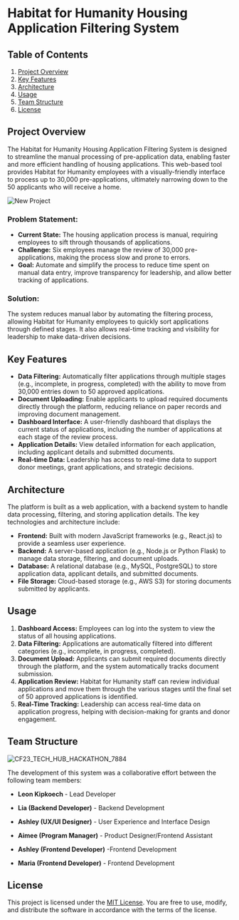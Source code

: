 

# Habitat for Humanity Housing Application Filtering System

## Table of Contents
1. [Project Overview](#project-overview)
2. [Key Features](#key-features)
3. [Architecture](#architecture)
4. [Usage](#usage)
5. [Team Structure](#team-structure)
6. [License](#license)

## Project Overview

The Habitat for Humanity Housing Application Filtering System is designed to streamline the manual processing of pre-application data, enabling faster and more efficient handling of housing applications. 
This web-based tool provides Habitat for Humanity employees with a visually-friendly interface to process up to 30,000 pre-applications, ultimately narrowing down to the 50 applicants who will receive a home.

![New Project](https://github.com/user-attachments/assets/d42ebcb5-f179-457d-b809-c733cd2ddccb)


### Problem Statement:
- **Current State:** The housing application process is manual, requiring employees to sift through thousands of applications.
- **Challenge:** Six employees manage the review of 30,000 pre-applications, making the process slow and prone to errors.
- **Goal:** Automate and simplify the process to reduce time spent on manual data entry, improve transparency for leadership, and allow better tracking of applications.

### Solution:
The system reduces manual labor by automating the filtering process, allowing Habitat for Humanity employees to quickly sort applications through defined stages. It also allows real-time tracking and visibility for leadership to make data-driven decisions.

## Key Features

- **Data Filtering:** Automatically filter applications through multiple stages (e.g., incomplete, in progress, completed) with the ability to move from 30,000 entries down to 50 approved applications.
- **Document Uploading:** Enable applicants to upload required documents directly through the platform, reducing reliance on paper records and improving document management.
- **Dashboard Interface:** A user-friendly dashboard that displays the current status of applications, including the number of applications at each stage of the review process.
- **Application Details:** View detailed information for each application, including applicant details and submitted documents.
- **Real-time Data:** Leadership has access to real-time data to support donor meetings, grant applications, and strategic decisions.

## Architecture

The platform is built as a web application, with a backend system to handle data processing, filtering, and storing application details. The key technologies and architecture include:

- **Frontend:** Built with modern JavaScript frameworks (e.g., React.js) to provide a seamless user experience.
- **Backend:** A server-based application (e.g., Node.js or Python Flask) to manage data storage, filtering, and document uploads.
- **Database:** A relational database (e.g., MySQL, PostgreSQL) to store application data, applicant details, and submitted documents.
- **File Storage:** Cloud-based storage (e.g., AWS S3) for storing documents submitted by applicants.

## Usage

1. **Dashboard Access:** Employees can log into the system to view the status of all housing applications.
2. **Data Filtering:** Applications are automatically filtered into different categories (e.g., incomplete, in progress, completed).
3. **Document Upload:** Applicants can submit required documents directly through the platform, and the system automatically tracks document submission.
4. **Application Review:** Habitat for Humanity staff can review individual applications and move them through the various stages until the final set of 50 approved applications is identified.
5. **Real-Time Tracking:** Leadership can access real-time data on application progress, helping with decision-making for grants and donor engagement.

## Team Structure

![CF23_TECH_HUB_HACKATHON_7884](https://github.com/user-attachments/assets/88faad8d-2672-44e4-9b99-4876443b793c)


The development of this system was a collaborative effort between the following team members:

- **Leon Kipkoech** - Lead Developer
- **Lia (Backend Developer)** - Backend Development
  
- **Ashley (UX/UI Designer)** - User Experience and Interface Design
- **Aimee (Program Manager)** - Product Designer/Frontend Assistant

- **Ashley (Frontend Developer)** -Frontend Development
- **Maria (Frontend Developer)** - Frontend Development

## License

This project is licensed under the [MIT License](https://opensource.org/licenses/MIT). You are free to use, modify, and distribute the software in accordance with the terms of the license.

